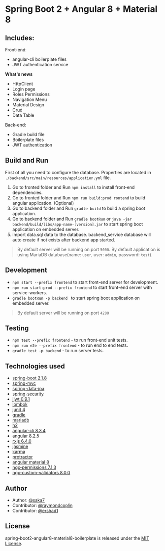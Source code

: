 # Spring Boot 2 + Angular 8 + Material 8

## Includes:

Front-end:

- angular-cli boilerplate files
- JWT authentication service

**What's news**
- HttpClient
- Login page
- Roles Permissions
- Navigation Menu
- Material Design
- Crud
- Data Table

Back-end:

- Gradle build file
- Boilerplate files
- JWT authentication


## Build and Run

First of all you need to configure the database. Properties are located in `./backend/src/main/resources/application.yml` file.

1. Go to fronted folder and Run `npm install` to install front-end dependencies.
2. Go to fronted folder and Run `npm run build:prod rontend` to build angular application. (Optional)
4. Go to backend folder and Run `gradle build` to build a spring boot application.
5. Go to backend folder and Run `gradle bootRun` or `java -jar backend/build/libs/app-name-[version].jar` to start spring boot application on embedded server.
6. import data.sql data to the database. backend_service database will auto create if not exists after backend app started.

> By default server will be running on port `5000`.
> By default application is using MariaDB database(name: `user`, user: `admin`, password: `test`).

## Development

- `npm start --prefix frontend` to start front-end server for development.
- `npm run start:prod --prefix frontend` to start front-end server with service-workers.
- `gradle bootRun -p backend ` to start spring boot application on embedded server.

> By default server will be running on port `4200`

## Testing

- `npm test --prefix frontend` - to run front-end unit tests.
- `npm run e2e --prefix frontend` - to run end to end tests.
- `gradle test -p backend` - to run server tests.

## Technologies used

- [spring-boot 2.1.8](https://projects.spring.io/spring-boot/)
- [spring-mvc ](https://docs.spring.io/spring/docs/current/spring-framework-reference/html/mvc.html)
- [spring-data-jpa ](http://projects.spring.io/spring-data-jpa/)
- [spring-security ](https://projects.spring.io/spring-security/)
- [jjwt 0.9.1](https://github.com/jwtk/jjwt)
- [lombok](https://projectlombok.org/)
- [junit 4](http://junit.org/junit4/)
- [gradle](https://gradle.org/)
- [mariadb](https://mariadb.org)
- [h2](http://www.h2database.com/html/main.html)
- [angular-cli 8.3.4](https://cli.angular.io/)
- [angular 8.2.5](https://angular.io/)
- [rxjs 6.4.0](http://reactivex.io/rxjs/)
- [jasmine](https://jasmine.github.io/)
- [karma](https://karma-runner.github.io/1.0/index.html)
- [protractor](http://www.protractortest.org/#/)
- [angular material 8](https://material.angular.io/)
- [ngx-permissions 7.1.3](https://github.com/AlexKhymenko/ngx-permissions)
- [ngx-custom-validators 8.0.0](https://github.com/rsaenen/ngx-custom-validators)

## Author
- Author: [@saka7](https://github.com/saka7)
- Contributor: [@raymondcoplin](https://github.com/RaymondCoplin)
- Contributor: [@ershad1](https://github.com/ershad1)


## License
spring-boot2-angular8-material8-boilerplate is released under the [MIT License](https://opensource.org/licenses/MIT).
